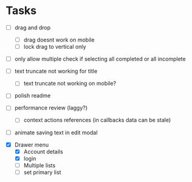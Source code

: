 # Tasks

- [ ] drag and drop

  - [ ] drag doesnt work on mobile
  - [ ] lock drag to vertical only

- [ ] only allow multiple check if selecting all completed or all incomplete

* [ ] text truncate not working for title

  - [ ] text truncate not working on mobile?

* [ ] polish readme

* [ ] performance review (laggy?)

  - [ ] context actions references (in callbacks data can be stale)

* [ ] animate saving text in edit modal

- [x] Drawer menu
  - [x] Account details
  - [x] login
  - [ ] Multiple lists
  - [ ] set primary list
